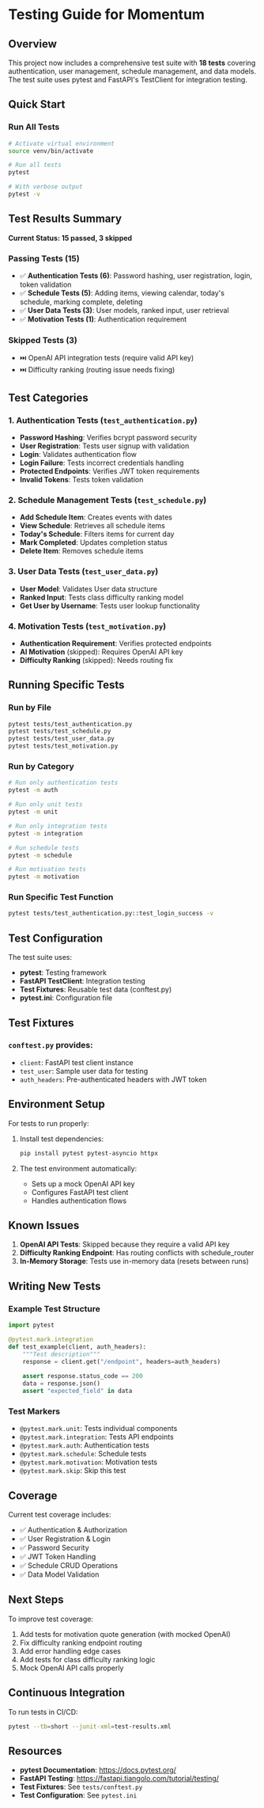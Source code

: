 # Testing Guide for Momentum

## Overview

This project now includes a comprehensive test suite with **18 tests** covering authentication, user management, schedule management, and data models. The test suite uses pytest and FastAPI's TestClient for integration testing.

## Quick Start

### Run All Tests
```bash
# Activate virtual environment
source venv/bin/activate

# Run all tests
pytest

# With verbose output
pytest -v
```

## Test Results Summary

**Current Status: 15 passed, 3 skipped**

### Passing Tests (15)
- ✅ **Authentication Tests (6)**: Password hashing, user registration, login, token validation
- ✅ **Schedule Tests (5)**: Adding items, viewing calendar, today's schedule, marking complete, deleting
- ✅ **User Data Tests (3)**: User models, ranked input, user retrieval
- ✅ **Motivation Tests (1)**: Authentication requirement

### Skipped Tests (3)
- ⏭️ OpenAI API integration tests (require valid API key)
- ⏭️ Difficulty ranking (routing issue needs fixing)

## Test Categories

### 1. Authentication Tests (`test_authentication.py`)
- **Password Hashing**: Verifies bcrypt password security
- **User Registration**: Tests user signup with validation
- **Login**: Validates authentication flow
- **Login Failure**: Tests incorrect credentials handling
- **Protected Endpoints**: Verifies JWT token requirements
- **Invalid Tokens**: Tests token validation

### 2. Schedule Management Tests (`test_schedule.py`)
- **Add Schedule Item**: Creates events with dates
- **View Schedule**: Retrieves all schedule items
- **Today's Schedule**: Filters items for current day
- **Mark Completed**: Updates completion status
- **Delete Item**: Removes schedule items

### 3. User Data Tests (`test_user_data.py`)
- **User Model**: Validates User data structure
- **Ranked Input**: Tests class difficulty ranking model
- **Get User by Username**: Tests user lookup functionality

### 4. Motivation Tests (`test_motivation.py`)
- **Authentication Requirement**: Verifies protected endpoints
- **AI Motivation** (skipped): Requires OpenAI API key
- **Difficulty Ranking** (skipped): Needs routing fix

## Running Specific Tests

### Run by File
```bash
pytest tests/test_authentication.py
pytest tests/test_schedule.py
pytest tests/test_user_data.py
pytest tests/test_motivation.py
```

### Run by Category
```bash
# Run only authentication tests
pytest -m auth

# Run only unit tests
pytest -m unit

# Run only integration tests  
pytest -m integration

# Run schedule tests
pytest -m schedule

# Run motivation tests
pytest -m motivation
```

### Run Specific Test Function
```bash
pytest tests/test_authentication.py::test_login_success -v
```

## Test Configuration

The test suite uses:
- **pytest**: Testing framework
- **FastAPI TestClient**: Integration testing
- **Test Fixtures**: Reusable test data (conftest.py)
- **pytest.ini**: Configuration file

## Test Fixtures

### `conftest.py` provides:
- `client`: FastAPI test client instance
- `test_user`: Sample user data for testing
- `auth_headers`: Pre-authenticated headers with JWT token

## Environment Setup

For tests to run properly:
1. Install test dependencies:
   ```bash
   pip install pytest pytest-asyncio httpx
   ```

2. The test environment automatically:
   - Sets up a mock OpenAI API key
   - Configures FastAPI test client
   - Handles authentication flows

## Known Issues

1. **OpenAI API Tests**: Skipped because they require a valid API key
2. **Difficulty Ranking Endpoint**: Has routing conflicts with schedule_router
3. **In-Memory Storage**: Tests use in-memory data (resets between runs)

## Writing New Tests

### Example Test Structure
```python
import pytest

@pytest.mark.integration
def test_example(client, auth_headers):
    """Test description"""
    response = client.get("/endpoint", headers=auth_headers)
    
    assert response.status_code == 200
    data = response.json()
    assert "expected_field" in data
```

### Test Markers
- `@pytest.mark.unit`: Tests individual components
- `@pytest.mark.integration`: Tests API endpoints
- `@pytest.mark.auth`: Authentication tests
- `@pytest.mark.schedule`: Schedule tests
- `@pytest.mark.motivation`: Motivation tests
- `@pytest.mark.skip`: Skip this test

## Coverage

Current test coverage includes:
- ✅ Authentication & Authorization
- ✅ User Registration & Login
- ✅ Password Security
- ✅ JWT Token Handling
- ✅ Schedule CRUD Operations
- ✅ Data Model Validation

## Next Steps

To improve test coverage:
1. Add tests for motivation quote generation (with mocked OpenAI)
2. Fix difficulty ranking endpoint routing
3. Add error handling edge cases
4. Add tests for class difficulty ranking logic
5. Mock OpenAI API calls properly

## Continuous Integration

To run tests in CI/CD:
```bash
pytest --tb=short --junit-xml=test-results.xml
```

## Resources

- **pytest Documentation**: https://docs.pytest.org/
- **FastAPI Testing**: https://fastapi.tiangolo.com/tutorial/testing/
- **Test Fixtures**: See `tests/conftest.py`
- **Test Configuration**: See `pytest.ini`
